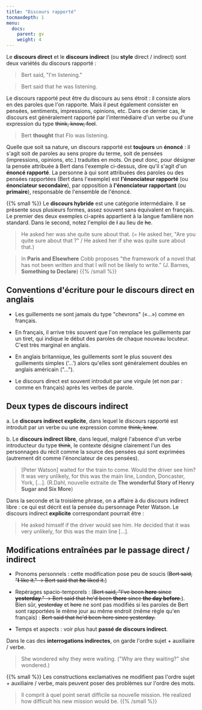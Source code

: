```yaml
---
title: "Discours rapporté"
tocmaxdepth: 1
menu:
  docs:
    parent: gv
    weight: 4
---
```


Le **discours direct** et le **discours indirect** (ou **style** direct / indirect) sont deux variétés du discours rapporté :

> Bert said, "I'm listening."

> Bert said that he was listening.

Le discours rapporté peut être du discours au sens étroit : il consiste alors en des paroles que l'on rapporte. Mais il peut également consister en pensées, sentiments, impressions, opinions, etc. Dans ce dernier cas, le discours est généralement rapporté par l'intermédiaire d'un verbe ou d'une expression du type ~~think, know, feel~~.

> Bert **thought** that Flo was listening.

Quelle que soit sa nature, un discours rapporté est **toujours** un **énoncé** : il s'agit soit de paroles au sens propre du terme, soit de pensées (impressions, opinions, etc.) traduites en mots. On peut donc, pour désigner la pensée attribuée à Bert dans l'exemple ci-dessus, dire qu'il s'agit d'un **énoncé rapporté**. La personne à qui sont attribuées des paroles ou des pensées rapportées (Bert dans l'exemple) est **l'énonciateur rapporté** (ou **énonciateur secondaire**), par opposition à **l'énonciateur rapportant** (ou **primaire**), responsable de l'ensemble de l'énoncé.

{{% small %}} Le **discours hybride** est une catégorie intermédiaire. Il se présente sous plusieurs formes, assez souvent sans équivalent en français. Le premier des deux exemples ci-après appartient à la langue familière non standard. Dans le second, notez l'emploi de ~~I~~ au lieu de ~~he~~.

> He asked her was she quite sure about that. (= He asked her, "Are you quite sure about that ?" / He asked her if she was quite sure about that.)

> In **Paris and Elsewhere** Cobb proposes "the framework of a novel that has not been written and that I will not be likely to write." (J. Barnes, **Something to Declare**) {{% /small %}}

## Conventions d'écriture pour le discours direct en anglais

- Les guillements ne sont jamais du type "chevrons" («...») comme en français.

- En français, il arrive très souvent que l'on remplace les guillements par un tiret, qui indique le début des paroles de chaque nouveau locuteur. C'est très marginal en anglais.

- En anglais britannique, les guillements sont le plus souvent des guillements simples (‘...’) alors qu'elles sont généralement doubles en anglais américain ("...").

- Le discours direct est souvent introduit par une virgule (et non par : comme en français) après les verbes de parole.

## Deux types de discours indirect

a. Le **discours indirect explicite**, dans lequel le discours rapporté est introduit par un verbe ou une expression comme ~~think, know~~.

b. Le **discours indirect libre**, dans lequel, malgré l'absence d'un verbe introducteur du type ~~think~~, le contexte désigne clairement l'un des personnages du récit comme la source des pensées qui sont exprimées (autrement dit comme l'énonciateur de ces pensées).

> [Peter Watson] waited for the train to come. Would the driver see him? It was very unlikely, for this was the main line, London, Doncaster, York, [...]. (R.Dahl, nouvelle extraite de **The wonderful Story of Henry Sugar and Six More**)

Dans la seconde et la troisième phrase, on a affaire à du discours indirect libre : ce qui est décrit est la pensée du personnage Peter Watson. Le discours indirect **explicite** correspondant pourrait être : 

> He asked himself if the driver would see him. He decided that it was very unlikely, for this was the main line [...].

## Modifications entraînées par le passage direct / indirect

- Pronoms personnels : cette modification pose peu de soucis (~~Bert said, "**I** like it." → Bert said that **he** liked it.~~)

- Repérages spacio-temporels : (~~Bert said, "I've been **here** since **yesterday**." → Bert said that he'd been **there** since **the day before**.~~). Bien sûr, ~~yesterday~~ et ~~here~~ ne sont pas modifiés si les paroles de Bert sont rapportées le même jour au même endroit (même règle qu'en français) : ~~Bert said that he'd been here since yesterday.~~

- Temps et aspects : voir plus haut **passé de discours indirect**.

Dans le cas des **interrogations indirectes**, on garde l'ordre sujet + auxiliaire / verbe.

> She wondered why they were waiting. ("Why are they waiting?" she wondered.)

{{% small %}} Les constructions exclamatives ne modifient pas l'ordre sujet + auxiliaire / verbe, mais peuvent poser des problèmes sur l'ordre des mots.

> Il comprit à quel point serait difficile sa nouvelle mission. He realized how difficult his new mission would be. {{% /small %}}